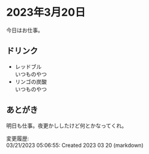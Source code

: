 # 2023年3月20日

今日はお仕事。

## ドリンク

- レッドブル  
いつものやつ
- リンゴの炭酸  
いつものやつ

## あとがき

明日も仕事。夜更かししたけど何とかなってくれ。

変更履歴:  
03/21/2023 05:06:55: Created 2023 03 20 (markdown)  
